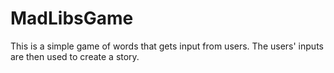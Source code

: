 # MadLibsGame
This is a simple game of words that gets input from users. 
The users' inputs are then used to create a story.
